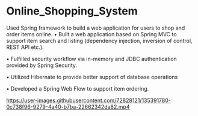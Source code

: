 # Online_Shopping_System

Used Spring framework to build a web application for users to shop and order items online. 
•	Built a web application based on Spring MVC to support item search and listing (dependency injection, inversion of control, REST API etc.).

•	Fulfilled security workflow via in-memory and JDBC authentication provided by Spring Security. 

•	Utilized Hibernate to provide better support of database operations

•	Developed a Spring Web Flow to support item ordering.




https://user-images.githubusercontent.com/72828121/135391780-0c738f96-9279-4a40-b7ba-22662342da82.mp4


